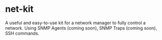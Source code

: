 # net-kit
A useful and easy-to-use kit for a network manager to fully control a network. Using SNMP Agents (coming soon), SNMP Traps (coming soon), SSH commands.
